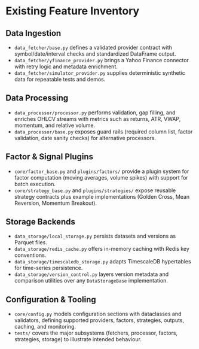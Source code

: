 # Existing Feature Inventory

## Data Ingestion
- `data_fetcher/base.py` defines a validated provider contract with symbol/date/interval checks and standardized DataFrame output.
- `data_fetcher/yfinance_provider.py` brings a Yahoo Finance connector with retry logic and metadata enrichment.
- `data_fetcher/simulator_provider.py` supplies deterministic synthetic data for repeatable tests and demos.

## Data Processing
- `data_processor/processor.py` performs validation, gap filling, and enriches OHLCV streams with metrics such as returns, ATR, VWAP, momentum, and relative volume.
- `data_processor/base.py` exposes guard rails (required column list, factor validation, date sanity checks) for alternative processors.

## Factor & Signal Plugins
- `core/factor_base.py` and `plugins/factors/` provide a plugin system for factor computation (moving averages, volume spikes) with support for batch execution.
- `core/strategy_base.py` and `plugins/strategies/` expose reusable strategy contracts plus example implementations (Golden Cross, Mean Reversion, Momentum Breakout).

## Storage Backends
- `data_storage/local_storage.py` persists datasets and versions as Parquet files.
- `data_storage/redis_cache.py` offers in-memory caching with Redis key conventions.
- `data_storage/timescaledb_storage.py` adapts TimescaleDB hypertables for time-series persistence.
- `data_storage/version_control.py` layers version metadata and comparison utilities over any `DataStorageBase` implementation.

## Configuration & Tooling
- `core/config.py` models configuration sections with dataclasses and validators, defining supported providers, factors, strategies, outputs, caching, and monitoring.
- `tests/` covers the major subsystems (fetchers, processor, factors, strategies, storage) to illustrate intended behaviour.
